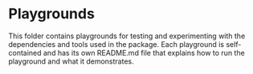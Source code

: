 # Playgrounds

This folder contains playgrounds for testing and experimenting with the dependencies and tools used in the package. Each playground is self-contained and has its own README.md file that explains how to run the playground and what it demonstrates.